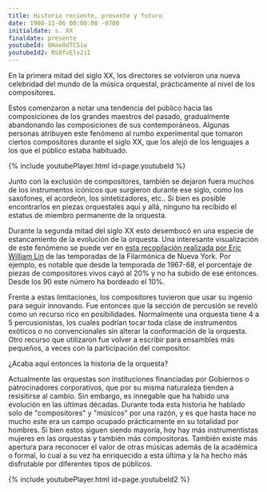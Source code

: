 ```yaml
---
title: Historia reciente, presente y futuro
date: 1900-11-06 00:00:00 -0700
initialdate: s. XX
finaldate: presente
youtubeId: 8Hae8dTC5iw
youtubeId2: RS8fvElv2iI
---
```


En la primera mitad del siglo XX, los directores se volvieron una nueva celebridad del mundo de la música orquestal, prácticamente al nivel de los compositores.

Estos comenzaron a notar una tendencia del público hacia las composiciones de los grandes maestros del pasado, gradualmente abandonando las composiciones de sus contemporáneos. Algunas personas atribuyen este fenómeno al rumbo experimental que tomaron ciertos compositores durante el siglo XX, que los alejó de los lenguajes a los que el público estaba habituado.

{% include youtubePlayer.html id=page.youtubeId %}

Junto con la exclusión de compositores, también se dejaron fuera muchos de los instrumentos icónicos que surgieron durante ese siglo, como los saxofones, el acordeón, los sintetizadores, etc.. Si bien es posible encontrarlos en piezas orquestales aquí y allá, ninguno ha recibido el estatus de miembro permanente de la orquesta.

Durante la segunda mitad del siglo XX esto desembocó en una especie de estancamiento de la evolución de la orquesta. Una interesante visualización de este fenómeno se puede ver en [esta recopilación realizada por Eric William Lin](https://ericwilliamlin.com/NYPhil_data_viz/) de las temporadas de la Filarmónica de Nueva York. Por ejemplo, es notable que desde la temporada de 1967-68, el porcentaje de piezas de compositores vivos cayó al 20% y no ha subido de ese entonces. Desde los 90 este número ha bordeado el 10%.

Frente a estas limitaciones, los compositores tuvieron que usar su ingenio para seguir innovando. Fue entonces que la sección de percusión se reveló como un recurso rico en posibilidades. Normalmente una orquesta tiene 4 a 5 percusionistas, los cuales podrían tocar toda clase de instrumentos exóticos o no convencionales sin alterar la conformación de la orquesta. Otro recurso que utilizaron fue volver a escribir para ensambles más pequeños, a veces con la participación del compositor.

¿Acaba aquí entonces la historia de la orquesta?

Actualmente las orquestas son instituciones financiadas por Gobiernos o patrocinadores corporativos, que por su misma naturaleza tienden a resisitirse al cambio. Sin embargo, es innegable que ha habido una evolución en las últimas décadas. Durante toda esta historia he hablado solo de "compositores" y "músicos" por una razón, y es que hasta hace no mucho este era un campo ocupado prácticamente en su totalidad por hombres. Si bien estos siguen siendo mayoría, hoy hay más instrumentistas mujeres en las orquestas y también más compositoras. También existe más apertura para reconocer el valor de otras músicas además de la académica o formal, lo cual a su vez ha enriquecido a esta última y la ha hecho más disfrutable por diferentes tipos de públicos.

{% include youtubePlayer.html id=page.youtubeId2 %}

